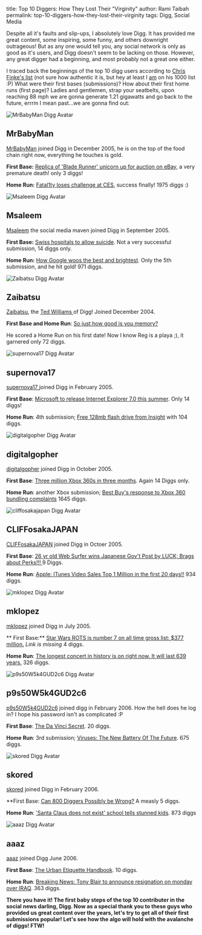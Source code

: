 title: Top 10 Diggers: How They Lost Their "Virginity"
author: Rami Taibah 
permalink: top-10-diggers-how-they-lost-their-virginity
tags: Digg, Social Media

Despite all it's faults and slip-ups, I absolutely love Digg. It has provided me great content, some inspiring, some funny, and others downright outrageous! But as any one would tell you, any social network is only as good as it's users, and Digg doesn't seem to be lacking on those. However, any great digger had a beginning, and most probably not a great one either.

I traced back the beginnings of the top 10 digg users according to [Chris Finke's list](http://www.chrisfinke.com/digg/topusers.html) (not sure how authentic it is, but hey at least I [am](http://digg.com/users/bianconeri4ever) on his 1000 list :P) What were their first bases (submissions)? How about their first home runs (first page)? Ladies and gentlemen, strap your seatbelts, upon reaching 88 mph we are gonna generate 1.21 gigawatts and go back to the future, errrm I mean past...we are gonna find out:

![MrBabyMan Digg Avatar]({filename}/images/mrbabyman.png)

## MrBabyMan
[MrBabyMan](http://digg.com/users/MrBabyMan/) joined Digg in December 2005, he is on the top of the food chain right now, everything he touches is gold.

**First Base:** [Replica of 'Blade Runner' unicorn up for auction on eBay](http://digg.com/movies/Replica_of_Blade_Runner_unicorn_up_for_auction_on_eBay), a very premature death! only 3 diggs!

**Home Run:** [Fatal1ty loses challenge at CES](http://digg.com/gaming_news/Fatal1ty_loses_challenge_at_CES), success finally! 1975 diggs :)

![Msaleem Digg Avatar]({filename}/images/msaleem.png)

## Msaleem
[Msaleem]() the social media maven joined Digg in September 2005.

**First Base:** [Swiss hospitals to allow suicide](http://digg.com/general_sciences/Swiss_hospital_to_allow_suicide). Not a very successful submission, 14 diggs only.

**Home Run:** [How Google woos the best and brightest](http://digg.com/tech_news/How_Google_woos_the_best_and_brightest). Only the 5th submission, and he hit gold! 971 diggs.

![Zaibatsu Digg Avatar]({filename}/images/zaibatsu.png)

## Zaibatsu

[Zaibatsu](http://digg.com/users/zaibatsu/), the [Ted Williams ](http://www.networkworld.com/community/node/25815)of Digg! Joined December 2004.

**First Base and Home Run**: [So just how good is you memory?](http://digg.com/general/sciences/So_just_how_good_is_you_memory)

He scored a Home Run on his first date! Now I know Reg is a playa ;), it garnered only 72 diggs.

![supernova17 Digg Avatar]({filename}/images/supernova17.png)

## supernova17

[supernova17 ](http://digg.com/users/supernova17)joined Digg in February 2005.

**First Base**: [Microsoft to release Internet Explorer 7.0 this summer](http://digg.com/software/Microsoft_to_release_Internet_Explorer_7.0_this_summer.). Only 14 diggs!

**Home Run**: 4th submission; [Free 128mb flash drive from Insight](http://digg.com/tech_news/Free_128mb_flash_drive_from_Insight) with 104 diggs.

![digitalgopher Digg Avatar]({filename}/images/digitalgopher.png)

## digitalgopher

[digitalgopher](http://digg.com/users/digitalgopher/) joined Digg in October 2005.

**First Base**: [Three million Xbox 360s in three months](http://digg.com/gaming_news/Three_million_Xbox_360s_in_three_months). Again 14 Diggs only.

**Home Run**: another Xbox submission; [Best Buy's response to Xbox 360 bundling complaints](http://digg.com/gaming_news/Best_Buy_s_response_to_Xbox_360_bundling_complaints) 1645 diggs.

![cliffosakajapan Digg Avatar]({filename}/images/cliffosakajapan.png)

## CLIFFosakaJAPAN

[CLIFFosakaJAPAN](http://digg.com/users/CLIFFosakaJapan) joined Digg in Octoer 2005.

**First Base**: [26 yr old Web Surfer wins Japanese Gov't Post by LUCK; Brags about Perks!!! ](http://digg.com/tech_news/26_yr_old_Web_Surfer_wins_Japanese_Gov_t_Post_by_LUCK%3B_Brags_about_Perks_) 9 Diggs.

**Home Run**: [Apple: ITunes Video Sales Top 1 Million in the first 20 days!!](http://digg.com/apple/Apple_ITunes_Video_Sales_Top_1_Million_in_the_first_20_days) 934 diggs.

![mklopez Digg Avatar]({filename}/images/mklopez.png)

## mklopez

[mklopez](http://digg.com/users/mklopez) joined Digg in July 2005.

** First Base:** [Star Wars ROTS is number 7 on all time gross list: $377 million.](#) _Link is missing_ 4 diggs.

**Home Run**: [The longest concert in history is on right now. It will last 639 years.](http://digg.com/general_sciences/The_longest_concert_in_history_is_on_right_now._It_will_last_639_years.) 326 diggs.

![p9s50W5k4GUD2c6 Digg Avatar]({filename}/images/p9s50W5k4GUD2c6.png)

## p9s50W5k4GUD2c6

[p9s50W5k4GUD2c6](http://digg.com/users/p9s50W5k4GUD2c6) joined digg in February 2006. How the hell does he log in? I hope his password isn't as complicated :P

**First Base**: [The Da Vinci Secret](http://digg.com/movies/The_Da_Vinci_Secret). 20 diggs.

**Home Run**: 3rd submission; [Viruses: The New Battery Of The Future](http://digg.com/general_sciences/Viruses%3A_The_New_Battery_Of_The_Future). 675 diggs.

![skored  Digg Avatar]({filename}/images/skored.png)

## skored

[skored](http://digg.com/users/skored/) joined Digg in February 2006.

**First Base: [Can 800 Diggers Possibly be Wrong?](http://digg.com/tech_news/Can_800_Diggers_Possibly_be_Wrong) A measly 5 diggs.

**Home Run**: ['Santa Claus does not exist' school tells stunned kids](http://digg.com/odd_stuff/Santa_Claus_does_not_exist_school_tells_stunned_kids). 873 diggs

![aaaz  Digg Avatar]({filename}/images/aaaz.png)

## aaaz

[aaaz](http://digg.com/users/aaaz/) joined Digg June 2006.

**First Base**: [The Urban Etiquette Handbook](http://digg.com/tech_news/The_Urban_Etiquette_Handbook). 10 diggs.

**Home Run**: [Breaking News: Tony Blair to announce resignation on monday over IRAQ](http://digg.com/world_news/Breaking_News_Tony_Blair_to_announce_resignation_on_monday_over_IRAQ). 363 diggs.

**There you have it! The first baby steps of the top 10 contributer in the social news darling, Digg. Now as a special thank you to these guys who provided us great content over the years, let's try to get all of their first submissions popular! Let's see how the algo will hold with the avalanche of diggs! FTW!**
